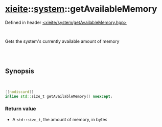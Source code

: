 # [xieite](../../README.md)::[system](../system.md)::getAvailableMemory
Defined in header [<xieite/system/getAvailableMemory.hpp>](../../include/xieite/system/getAvailableMemory.hpp)

<br/>

Gets the system's currently available amount of memory

<br/><br/>

## Synopsis

<br/>

```cpp
[[nodiscard]]
inline std::size_t getAvailableMemory() noexcept;
```
### Return value
- A `std::size_t`, the amount of memory, in bytes
